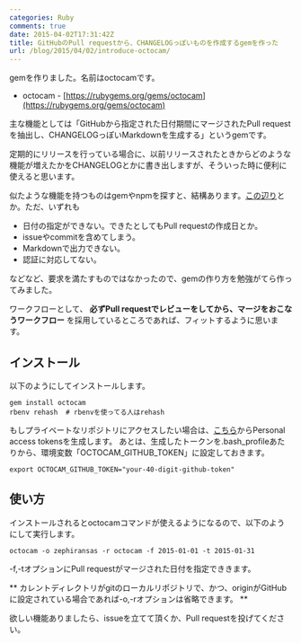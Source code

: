 ```yaml
---
categories: Ruby
comments: true
date: 2015-04-02T17:31:42Z
title: GitHubのPull requestから、CHANGELOGっぽいものを作成するgemを作った
url: /blog/2015/04/02/introduce-octocam/
---
```


gemを作りました。名前はoctocamです。

- octocam - [https://rubygems.org/gems/octocam](https://rubygems.org/gems/octocam)

主な機能としては「GitHubから指定された日付期間にマージされたPull requestを抽出し、CHANGELOGっぽいMarkdownを生成する」というgemです。

定期的にリリースを行っている場合に、以前リリースされたときからどのような機能が増えたかをCHANGELOGとかに書き出しますが、そういった時に便利に使えると思います。

似たような機能を持つものはgemやnpmを探すと、結構あります。[この辺り](https://github.com/skywinder/Github-Changelog-Generator/wiki/Alternatives)とか。ただ、いずれも

- 日付の指定ができない。できたとしてもPull requestの作成日とか。
- issueやcommitを含めてしまう。
- Markdownで出力できない。
- 認証に対応してない。

などなど、要求を満たすものではなかったので、gemの作り方を勉強がてら作ってみました。

ワークフローとして、 **必ずPull requestでレビューをしてから、マージをおこなうワークフロー** を採用しているところであれば、フィットするように思います。

## インストール

以下のようにしてインストールします。

```
gem install octocam
rbenv rehash  # rbenvを使ってる人はrehash
```

もしプライベートなリポジトリにアクセスしたい場合は、[こちら](https://github.com/settings/applications)からPersonal access tokensを生成します。
あとは、生成したトークンを.bash_profileあたりから、環境変数「OCTOCAM_GITHUB_TOKEN」に設定しておきます。

```
export OCTOCAM_GITHUB_TOKEN="your-40-digit-github-token"
```

## 使い方

インストールされるとoctocamコマンドが使えるようになるので、以下のようにして実行します。

```
octocam -o zephiransas -r octocam -f 2015-01-01 -t 2015-01-31
```

-f,-tオプションにPull requestがマージされた日付を指定でききます。

** カレントディレクトリがgitのローカルリポジトリで、かつ、originがGitHubに設定されている場合であれば-o,-rオプションは省略できます。 **

欲しい機能ありましたら、issueを立てて頂くか、Pull requestを投げてください。
